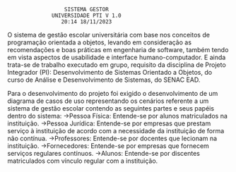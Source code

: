                       SISTEMA GESTOR
                  UNIVERSIDADE PTI V 1.0
                     20:14 18/11/2023

O sistema de gestão escolar universitária com base nos conceitos de programação orientada a objetos, levando em consideração as recomendações e boas práticas em engenharia de software, também tendo em vista aspectos de usabilidade e interface humano-computador. E ainda trata-se de trabalho executado em grupo, requisito da disciplina de Projeto Integrador (PI): Desenvolvimento de Sistemas Orientado a Objetos, do curso de Análise e Desenvolvimento de Sistemas, do SENAC EAD.

Para o desenvolvimento do projeto foi exigido o desenvolvimento de um  diagrama de casos de uso representando os cenários referente a um sistema de gestão escolar contendo as seguintes partes e seus papéis dentro do sistema:
->Pessoa Física: Entende-se por alunos matriculados na instituição.
->Pessoa Jurídica: Entende-se por empresas que prestam serviço à instituição de acordo com a necessidade da instituição de forma não contínua.
->Professores: Entende-se por docentes que lecionam na instituição.
->Fornecedores: Entende-se por empresas que fornecem serviços regulares contínuos.
->Alunos: Entende-se por discentes matriculados com vínculo regular com a instituição.

